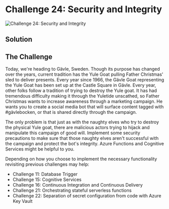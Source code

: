 # Challenge 24: Security and Integrity

![Challenge 24: Security and Integrity](https://res.cloudinary.com/jen-looper/image/upload/v1576700532/images/challenge-24_ieni8e.jpg)

## Solution


## The Challenge

Today, we're heading to Gävle, Sweden. Though its purpose has changed over the years, current tradition has the Yule Goat pulling Father Christmas' sled to deliver presents. Every year since 1966, the Gävle Goat representing the Yule Goat has been set up at the Castle Square in Gävle. Every year, other folks follow a tradition of trying to destroy the Yule goat. It has had tremendous difficulty making it through the Yuletide unscathed, so Father Christmas wants to increase awareness through a marketing campaign. He wants you to create a social media bot that will surface content tagged with #gävlebocken, or that is shared directly through the campaign.

The only problem is that just as with the naughty elves who try to destroy the physical Yule goat, there are malicious actors trying to hijack and manipulate this campaign of good will. Implement some security precautions to make sure that those naughty elves aren't successful with the campaign and protect the bot's integrity. Azure Functions and Cognitive Services might be helpful to you.

Depending on how you choose to implement the necessary functionality revisiting previous challenges may help:

* Challenge 11: Database Trigger
* Challenge 15: Cognitive Services
* Challenge 16: Continuous Integration and Continuous Delivery
* Challenge 21: Orchestrating stateful serverless functions
* Challenge 22: Separation of secret configuration from code with Azure Key Vault
